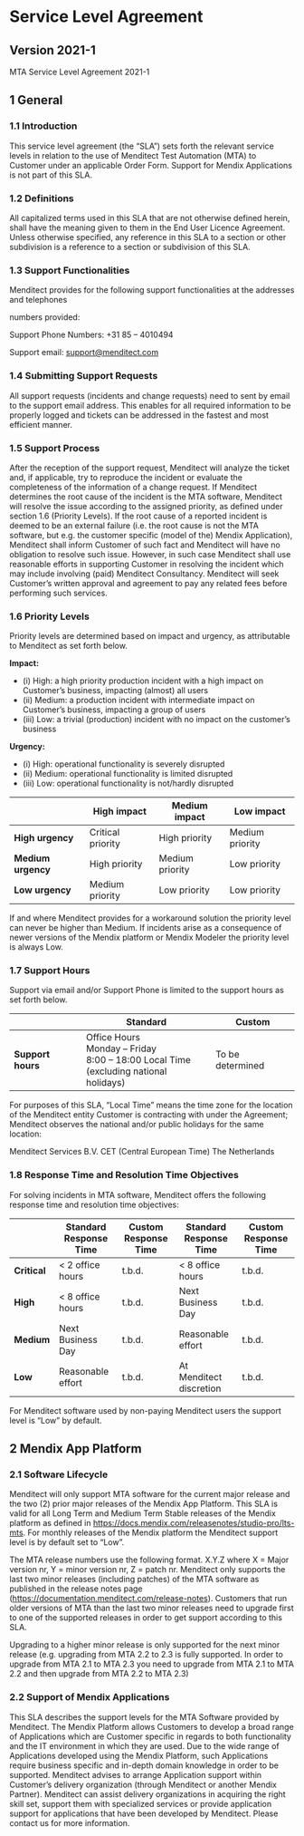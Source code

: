 # Service Level Agreement

## Version 2021-1

MTA Service Level Agreement 2021-1

## 1 General

### 1.1 Introduction
This service level agreement (the “SLA”) sets forth the relevant service levels in relation to the use of Menditect Test Automation (MTA) to Customer under an applicable Order Form. Support for Mendix Applications is not part of this SLA.

### 1.2 Definitions
All capitalized terms used in this SLA that are not otherwise defined herein, shall have the meaning given to them in the End User Licence Agreement. Unless otherwise specified, any reference in this SLA to a section or other subdivision is a reference to a section or subdivision of this SLA.

### 1.3 Support Functionalities
Menditect provides for the following support functionalities at the addresses and telephones

numbers provided:

Support Phone Numbers: +31 85 – 4010494

Support email: support@menditect.com

### 1.4 Submitting Support Requests
All support requests (incidents and change requests) need to sent by email to the support email address. This enables for all required information to be properly logged and tickets can be addressed in the fastest and most efficient manner.

### 1.5 Support Process
After the reception of the support request, Menditect will analyze the ticket and, if  applicable, try to reproduce the incident or evaluate the completeness of the information of a change request. If Menditect determines the root cause of the incident is the MTA software, Menditect will resolve the issue according to the assigned priority, as defined under section 1.6 (Priority Levels). If the root cause of a reported incident is deemed to be an external failure (i.e. the root cause is not the MTA software, but e.g. the customer specific (model of the) Mendix Application), Menditect shall inform Customer of such fact and Menditect will have no obligation to resolve such issue. However, in such case Menditect shall use reasonable efforts in supporting Customer in resolving the incident which may include involving (paid) Menditect Consultancy. Menditect will seek Customer’s written approval and agreement to pay any related fees before performing such services.

### 1.6 Priority Levels
Priority levels are determined based on impact and urgency, as attributable to Menditect as set forth below.


**Impact:**

- (i) High: a high priority production incident with a high impact on Customer’s business, impacting (almost) all users
- (ii) Medium: a production incident with intermediate impact on Customer’s business, impacting a group of users
- (iii) Low: a trivial (production) incident with no impact on the customer’s business


**Urgency:**

- (i) High: operational functionality is severely disrupted
- (ii) Medium: operational functionality is limited disrupted
- (iii) Low: operational functionality is not/hardly disrupted

|                    | High impact       | Medium impact   | Low impact      |
| ------------------ | ----------------- | --------------- | --------------- |
| __High urgency__   | Critical priority | High priority   | Medium priority |
| __Medium urgency__ | High priority     | Medium priority | Low priority    |
| __Low urgency__    | Medium priority   | Low priority    | Low priority    |

If and where Menditect provides for a workaround solution the priority level can never be higher than Medium. If incidents arise as a consequence of newer versions of the Mendix platform or Mendix Modeler the priority level is always Low.

### 1.7 Support Hours

Support via email and/or Support Phone is limited to the support hours as set forth below.

|                   | Standard                                                                                       | Custom           |
| ----------------- | ---------------------------------------------------------------------------------------------- | ---------------- |
| __Support hours__ | Office Hours<br/>Monday – Friday<br/>8:00 – 18:00 Local Time<br/>(excluding national holidays) | To be determined |

For purposes of this SLA, “Local Time” means the time zone for the location of the Menditect entity Customer is contracting with under the Agreement; Menditect observes the national and/or public holidays for the same location:

Menditect Services B.V. CET (Central European Time) The Netherlands

### 1.8 Response Time and Resolution Time Objectives
For solving incidents in MTA software, Menditect offers the following response time and resolution time objectives:

|              | Standard Response Time | Custom Response Time | Standard Response Time  | Custom Response Time |
| ------------ | ---------------------- | -------------------- | ----------------------- | -------------------- |
| __Critical__ | < 2 office hours       | t.b.d.               | < 8 office hours        | t.b.d.               |
| __High__     | < 8 office hours       | t.b.d.               | Next Business Day       | t.b.d.               |
| __Medium__   | Next Business Day      | t.b.d.               | Reasonable effort       | t.b.d.               |
| __Low__      | Reasonable effort      | t.b.d.               | At Menditect discretion | t.b.d.               |

For Menditect software used by non-paying Menditect users the support level is “Low” by default.

## 2 Mendix App Platform

### 2.1 Software Lifecycle
Menditect will only support MTA software for the current major release and the two (2) prior major releases of the Mendix App Platform. This SLA is valid for all Long Term and Medium Term Stable releases of the Mendix platform as defined in https://docs.mendix.com/releasenotes/studio-pro/lts-mts. For monthly releases of the Mendix platform the Menditect support level is by default set to “Low”.

The MTA release numbers use the following format. X.Y.Z where X = Major version nr, Y = minor version nr, Z = patch nr. Menditect only supports the last two minor releases (including patches) of the MTA software as published in the release notes page (https://documentation.menditect.com/release-notes).  Customers that run older versions of MTA than the last two minor releases need to upgrade first to one of the supported releases in order to get support according to this SLA.

Upgrading to a higher minor release is only supported for the next minor release (e.g. upgrading from MTA 2.2 to 2.3 is fully supported. In order to upgrade from MTA 2.1 to MTA 2.3 you need to upgrade from MTA 2.1 to MTA 2.2 and then upgrade from MTA 2.2 to MTA 2.3)

### 2.2 Support of Mendix Applications

This SLA describes the support levels for the MTA Software provided by Menditect. The Mendix Platform allows Customers to develop a broad range of Applications which are Customer specific in regards to both functionality and the IT environment in which they are used. Due to the wide range of Applications developed using the Mendix Platform, such Applications require business specific and in-depth domain knowledge in order to be supported. Menditect advises to arrange Application support within Customer’s delivery organization (through Menditect or another Mendix Partner). Menditect can assist delivery organizations in acquiring the right skill set, support them with specialized services or provide application support for applications that have been developed by Menditect. Please contact us for more information.

